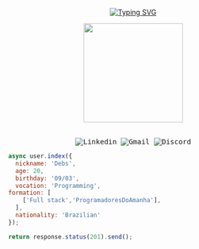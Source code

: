 <p align="center"> 
<a href="https://git.io/typing-svg"><img src="https://readme-typing-svg.demolab.com?font=Nerko+one&weight=300&pause=1000&color=EA29F3DF&center=true&vCenter=true&width=435&lines=Girly+girls+loves+tech+%3C3" alt="Typing SVG" /></a>
</p>
<div align="center">
  <img height="200" src="https://blogger.googleusercontent.com/img/b/R29vZ2xl/AVvXsEieHJywFtNcW2D27veRbcVapyGuyqNx2qyLz18mkN_FEA-qVkC8JsMPaaa7J_jQqS5TbopMyi4A0MLL0h8NNQeiGw326IGLlk2eVoozOTB-Cjfrexg6Ib5EubrR6BWxPVMN6pWvzeJwj80/s1600/Gato+Online+%2528Gif%2529.gif"  />
</div>
</br>
<samp>
  <p align="center">
    <a href="https://www.linkedin.com/in/dborahfagundes/" target="_blank" style="text-decoration: none;">
        <img src="https://img.shields.io/badge/linkedin-1a1b27?style=for-the-badge&logo=linkedin&logoColor=9644CD" alt="Linkedin">
    </a>
    <a href="mailto:deborahfagund@gmail.com" target="_blank" style="text-decoration: none;">
        <img src="https://img.shields.io/badge/gmail-1a1b27?style=for-the-badge&logo=gmail&logoColor=9644CD" alt="Gmail">
    </a>
    <a href="https://discord.com/users/959521484479553656" target="_blank" style="text-decoration: none;">
        <img src="https://img.shields.io/badge/discord-1a1b27?style=for-the-badge&logo=discord&logoColor=9644CD" alt="Discord">
    </a>
  </p>
</samp>

```javascript
async user.index({
  nickname: 'Debs',
  age: 20,
  birthday: '09/03',
  vocation: 'Programming',
formation: [
    ['Full stack','ProgramadoresDoAmanha'],
  ],
  nationality: 'Brazilian'
});

return response.status(201).send();
```

